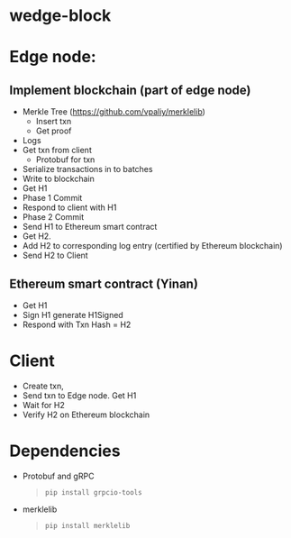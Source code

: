 # wedge-block

# Edge node:
## Implement blockchain (part of edge node)
* Merkle Tree (https://github.com/vpaliy/merklelib)
  * Insert txn
  * Get proof
* Logs
* Get txn from client
  * Protobuf for txn
* Serialize transactions in to batches
* Write to blockchain
* Get H1
* Phase 1 Commit
* Respond to client with H1
* Phase 2 Commit
* Send H1 to Ethereum smart contract
* Get H2.
* Add H2 to corresponding log entry (certified by Ethereum blockchain)
* Send H2 to Client
## Ethereum smart contract (Yinan)
* Get H1
* Sign H1 generate H1Signed
* Respond with Txn Hash = H2
# Client 
* Create txn,
* Send txn to Edge node. Get H1
* Wait for H2
* Verify H2 on Ethereum blockchain


# Dependencies
* Protobuf and gRPC
  >  `pip install grpcio-tools`

* merklelib
  > `pip install merklelib`